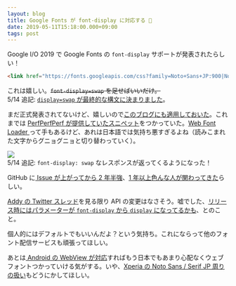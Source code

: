 ```yaml
---
layout: blog
title: Google Fonts が font-display に対応する 🎉
date: 2019-05-11T15:18:00.000+09:00
tags: post
---
```


Google I/O 2019 で Google Fonts の `font-display` サポートが発表されたらしい！

```html
<link href="https://fonts.googleapis.com/css?family=Noto+Sans+JP:900|Noto+Serif+JP&display=swap" rel="stylesheet">
```

これは嬉しい。~~`font-display=swap` を足せばいいだけ。~~  
5/14 追記: [`display=swap` が最終的な構文に決まりました](https://github.com/google/fonts/issues/358#issuecomment-492091688)。

まだ正式発表されてないけど、嬉しいので[このブログにも適用しておいた](https://github.com/uknmr/uknmr.github.io/commit/530e2114b77f943a2e0204036ea2de1982ef34fc)。これまでは [PerfPerfPerf が提供していたスニペット](https://googlefonts.3perf.com/)をつかっていた。[Web Font Loader ](https://github.com/typekit/webfontloader)って手もあるけど、あれは日本語では気持ち悪すぎるよね（読みこまれた文字からグニョグニョと切り替わっていく）。

![](https://i.gyazo.com/47672aa5b551339ab0bd676c78a98496.png)  
5/14 追記: `font-display: swap` なレスポンスが返ってくるようになった！

GitHub に[ Issue が上がってから 2 年半強](https://github.com/google/fonts/issues/358)、[1 年以上色んな人が関わってきた](https://twitter.com/addyosmani/status/1126387263749799936)らしい。

[Addy の Twitter スレッド](https://twitter.com/addyosmani/status/1126370518347608065)を見る限り API の変更はなさそう。嘘でした、[リリース時にはパラメーターが `font-display` から `display` になってるかも](https://github.com/google/fonts/issues/358#issuecomment-491453043)、とのこと。

個人的にはデフォルトでもいいんだよ？という気持ち。これにならって他のフォント配信サービスも頑張ってほしい。

あとは[ Android の WebView が対応](https://caniuse.com/#feat=css-font-rendering-controls)すればもう日本でもあまり心配なくウェブフォントつかっていける気がする。いや、[Xperia の Noto Sans / Serif JP 周りの扱い](https://togetter.com/li/1106385)もどうにかしてほしい。
